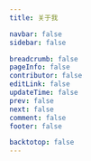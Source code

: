 ```yaml
---
title: 关于我

navbar: false
sidebar: false

breadcrumb: false
pageInfo: false
contributor: false
editLink: false
updateTime: false
prev: false
next: false
comment: false
footer: false

backtotop: false
---
```

